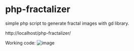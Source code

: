 # php-fractalizer
simple php script to generate fractal images with gd library.

http://localhost/php-fractalizer/

Working code:
![image](https://github.com/davimouravilaca/php-fractalizer/assets/76662862/72ba6c31-959f-47aa-94fb-4b1c01d62ac1)
